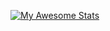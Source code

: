 [![My Awesome Stats](https://awesome-github-stats.azurewebsites.net/user-stats/rockblings?cardType=github&theme=monokai&preferLogin=false)](https://git.io/awesome-stats-card)
